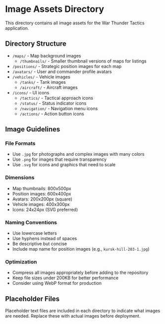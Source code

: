 # Image Assets Directory

This directory contains all image assets for the War Thunder Tactics application.

## Directory Structure

- `/maps/` - Map background images
  - `/thumbnails/` - Smaller thumbnail versions of maps for listings
- `/positions/` - Strategic position images for each map
- `/avatars/` - User and commander profile avatars
- `/vehicles/` - Vehicle images
  - `/tanks/` - Tank images
  - `/aircraft/` - Aircraft images
- `/icons/` - UI icons
  - `/tactics/` - Tactical approach icons
  - `/status/` - Status indicator icons
  - `/navigation/` - Navigation menu icons
  - `/actions/` - Action button icons

## Image Guidelines

### File Formats
- Use `.jpg` for photographs and complex images with many colors
- Use `.png` for images that require transparency
- Use `.svg` for icons and graphics that need to scale

### Dimensions
- Map thumbnails: 800x500px
- Position images: 600x400px
- Avatars: 200x200px (square)
- Vehicle images: 400x300px
- Icons: 24x24px (SVG preferred)

### Naming Conventions
- Use lowercase letters
- Use hyphens instead of spaces
- Be descriptive but concise
- Include map name for position images (e.g., `kursk-hill-203-1.jpg`)

### Optimization
- Compress all images appropriately before adding to the repository
- Keep file sizes under 200KB for better performance
- Consider using WebP format for production

## Placeholder Files

Placeholder text files are included in each directory to indicate what images are needed. Replace these with actual images before deployment. 
